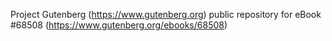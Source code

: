 Project Gutenberg (https://www.gutenberg.org) public repository for eBook #68508 (https://www.gutenberg.org/ebooks/68508)
